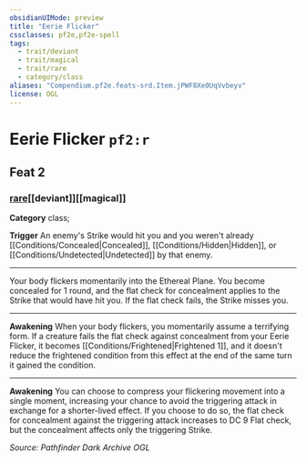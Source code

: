 ```yaml
---
obsidianUIMode: preview
title: "Eerie Flicker"
cssclasses: pf2e,pf2e-spell
tags:
  - trait/deviant
  - trait/magical
  - trait/rare
  - category/class
aliases: "Compendium.pf2e.feats-srd.Item.jPWF8Xe0UqVvbeyv"
license: OGL
---
```

# Eerie Flicker `pf2:r`
## Feat 2
### [rare](rare.md "Rare Rarity Trait")[[deviant]][[magical]]

**Category** class; 




**Trigger** An enemy's Strike would hit you and you weren't already [[Conditions/Concealed|Concealed]], [[Conditions/Hidden|Hidden]], or [[Conditions/Undetected|Undetected]] by that enemy.

* * *

Your body flickers momentarily into the Ethereal Plane. You become concealed for 1 round, and the flat check for concealment applies to the Strike that would have hit you. If the flat check fails, the Strike misses you.

* * *

**Awakening** When your body flickers, you momentarily assume a terrifying form. If a creature fails the flat check against concealment from your Eerie Flicker, it becomes [[Conditions/Frightened|Frightened 1]], and it doesn't reduce the frightened condition from this effect at the end of the same turn it gained the condition.

* * *

**Awakening** You can choose to compress your flickering movement into a single moment, increasing your chance to avoid the triggering attack in exchange for a shorter-lived effect. If you choose to do so, the flat check for concealment against the triggering attack increases to DC 9 Flat check, but the concealment affects only the triggering Strike.

*Source: Pathfinder Dark Archive*
*OGL*